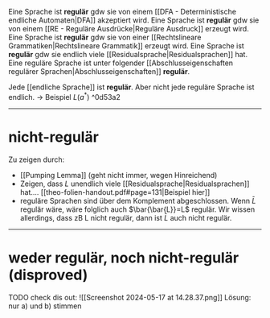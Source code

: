 Eine Sprache ist **regulär** gdw sie von einem [[DFA - Deterministische endliche Automaten|DFA]] akzeptiert wird.
Eine Sprache ist **regulär** gdw sie von einem [[RE - Reguläre Ausdrücke|Reguläre Ausdruck]] erzeugt wird.
Eine Sprache ist **regulär** gdw sie von einer [[Rechtslineare Grammatiken|Rechtslineare Grammatik]] erzeugt wird.
Eine Sprache ist **regulär** gdw sie endlich viele [[Residualsprache|Residualsprachen]] hat.
Eine reguläre Sprache ist unter folgender [[Abschlusseigenschaften regulärer Sprachen|Abschlusseigenschaften]] **regulär**.


Jede [[endliche Sprache]] ist **regulär**.
	Aber nicht jede reguläre Sprache ist endlich. 
	-> Beispiel $L(a^*)$ ^0d53a2




_____
# nicht-regulär
Zu zeigen durch:
- [[Pumping Lemma]] (geht nicht immer, wegen Hinreichend)
- Zeigen, dass $L$ unendlich viele [[Residualsprache|Residualsprachen]] hat.... [[theo-folien-handout.pdf#page=131|Beispiel hier]]
- reguläre Sprachen sind über dem Komplement abgeschlossen. Wenn $\bar{L}$ regulär wäre, wäre folglich auch $\bar{\bar{L}}=L$ regulär. Wir wissen allerdings, dass zB L nicht regulär, dann ist $\bar{L}$ auch nicht regulär.



____

# weder regulär, noch nicht-regulär (disproved)
TODO check dis out: 
![[Screenshot 2024-05-17 at 14.28.37.png]]
Lösung: nur a) und b) stimmen

